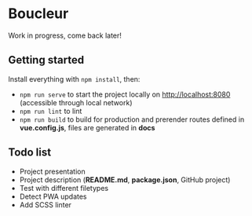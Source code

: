 # Boucleur
Work in progress, come back later!

## Getting started
Install everything with `npm install`, then:
- `npm run serve` to start the project locally on [http://localhost:8080]() (accessible through local network)
- `npm run lint` to lint
- `npm run build` to build for production and prerender routes defined in **vue.config.js**, files are generated in **docs**

## Todo list
- Project presentation
- Project description (**README.md**, **package.json**, GitHub project)
- Test with different filetypes
- Detect PWA updates
- Add SCSS linter
